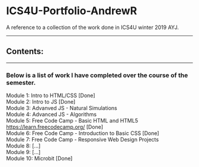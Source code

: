 # ICS4U-Portfolio-AndrewR
A reference to a collection of the work done in ICS4U winter 2019 AYJ.

---
## Contents:
---
### Below is a list of work I have completed over the course of the semester.
Module 1: Intro to HTML/CSS [Done]  
Module 2: Intro to JS [Done]  
Module 3: Advanved JS - Natural Simulations  
Module 4: Advanced JS - Algorithms  
Module 5: Free Code Camp - Basic HTML and HTML5  https://learn.freecodecamp.org/ [Done]  
Module 6: Free Code Camp - Introduction to Basic CSS [Done]  
Module 7: Free Code Camp - Responsive Web Design Projects  
Module 8: [...]  
Module 9: [...]  
Module 10: Microbit [Done] 
